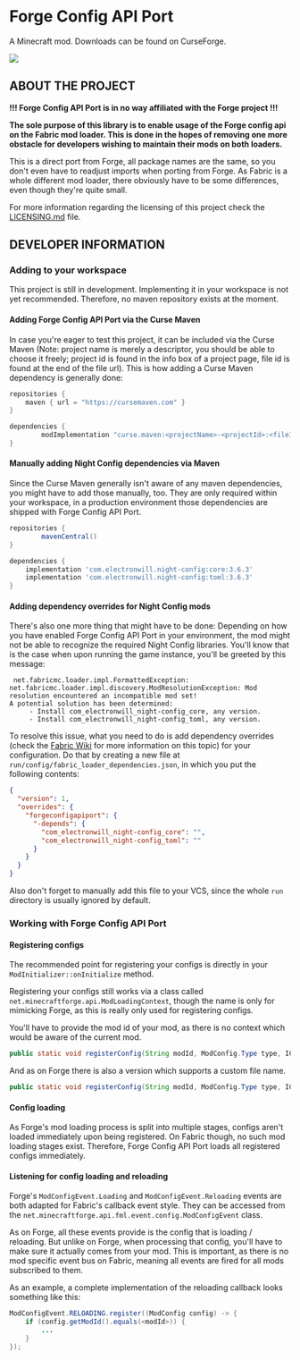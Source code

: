 # Forge Config API Port

A Minecraft mod. Downloads can be found on CurseForge.

![](https://i.imgur.com/bUAnw7w.png)

## ABOUT THE PROJECT
**!!! Forge Config API Port is in no way affiliated with the Forge project !!!**

**The sole purpose of this library is to enable usage of the Forge config api on the Fabric mod loader. This is done in the hopes of removing one more obstacle for developers wishing to maintain their mods on both loaders.**

This is a direct port from Forge, all package names are the same, so you don't even have to readjust imports when porting from Forge.
As Fabric is a whole different mod loader, there obviously have to be some differences, even though they're quite small.

For more information regarding the licensing of this project check the [LICENSING.md](LICENSING.md) file.

## DEVELOPER INFORMATION

### Adding to your workspace
This project is still in development. Implementing it in your workspace is not yet recommended. Therefore, no maven repository exists at the moment.

#### Adding Forge Config API Port via the Curse Maven
In case you're eager to test this project, it can be included via the Curse Maven (Note: project name is merely a descriptor, you should be able to choose it freely; project id is found in the info box of a project page, file id is found at the end of the file url). This is how adding a Curse Maven dependency is generally done:
```groovy
repositories {
	maven { url = "https://cursemaven.com" }
}

dependencies {
    	modImplementation "curse.maven:<projectName>-<projectId>:<fileId>"
}
```

#### Manually adding Night Config dependencies via Maven
Since the Curse Maven generally isn't aware of any maven dependencies, you might have to add those manually, too. They are only required within your workspace, in a production environment those dependencies are shipped with Forge Config API Port.
```groovy
repositories {
    	mavenCentral()
}

dependencies {
	implementation 'com.electronwill.night-config:core:3.6.3'
	implementation 'com.electronwill.night-config:toml:3.6.3'
}
```

#### Adding dependency overrides for Night Config mods
There's also one more thing that might have to be done: Depending on how you have enabled Forge Config API Port in your environment, the mod might not be able to recognize the required Night Config libraries. You'll know that is the case when upon running the game instance, you'll be greeted by this message:
```
 net.fabricmc.loader.impl.FormattedException: net.fabricmc.loader.impl.discovery.ModResolutionException: Mod resolution encountered an incompatible mod set!
A potential solution has been determined:
	 - Install com_electronwill_night-config_core, any version.
	 - Install com_electronwill_night-config_toml, any version.
```
To resolve this issue, what you need to do is add dependency overrides (check the [Fabric Wiki](https://fabricmc.net/wiki/tutorial:dependency_overrides) for more information on this topic) for your configuration. Do that by creating a new file at `run/config/fabric_loader_dependencies.json`, in which you put the following contents:
```json
{
  "version": 1,
  "overrides": {
    "forgeconfigapiport": {
      "-depends": {
        "com_electronwill_night-config_core": "",
        "com_electronwill_night-config_toml": ""
      }
    }
  }
}
```
Also don't forget to manually add this file to your VCS, since the whole `run` directory is usually ignored by default.

### Working with Forge Config API Port
#### Registering configs
The recommended point for registering your configs is directly in your `ModInitializer::onInitialize` method.

Registering your configs still works via a class called `net.minecraftforge.api.ModLoadingContext`, though the name is only for mimicking Forge, as this is really only used for registering configs.

You'll have to provide the mod id of your mod, as there is no context which would be aware of the current mod.
```java
public static void registerConfig(String modId, ModConfig.Type type, IConfigSpec<?> spec)
```
And as on Forge there is also a version which supports a custom file name.
```java
public static void registerConfig(String modId, ModConfig.Type type, IConfigSpec<?> spec, String fileName)
```

#### Config loading
As Forge's mod loading process is split into multiple stages, configs aren't loaded immediately upon being registered. On Fabric though, no such mod loading stages exist. Therefore, Forge Config API Port loads all registered configs immediately.

#### Listening for config loading and reloading
Forge's `ModConfigEvent.Loading` and `ModConfigEvent.Reloading` events are both adapted for Fabric's callback event style. They can be accessed from the `net.minecraftforge.api.fml.event.config.ModConfigEvent` class.

As on Forge, all these events provide is the config that is loading / reloading. But unlike on Forge, when processing that config, you'll have to make sure it actually comes from your mod. This is important, as there is no mod specific event bus on Fabric, meaning all events are fired for all mods subscribed to them.

As an example, a complete implementation of the reloading callback looks something like this:
```java
ModConfigEvent.RELOADING.register((ModConfig config) -> {
    if (config.getModId().equals(<modId>)) {
        ...
    }
});
```
